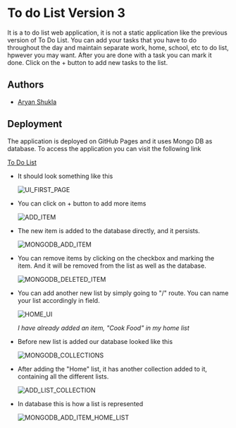 
# To do List Version 3

It is a to do list web application, it is not a static application like the previous version of To Do List.
You can add your tasks that you have to do throughout the day and maintain separate work, home, school, etc to do list, hpwever you may want.
After you are done with a task you can mark it done. Click on the + button to add new tasks to the list.


## Authors

- [Aryan Shukla](https://www.github.com/aryannewyork)


## Deployment

The application is deployed on GitHub Pages and it uses Mongo DB as database.
To access the application you can visit the following link

[To Do List](https://aryannewyork.github.io/To-Do-List-Version-3/)

- It should look something like this

  ![UI_FIRST_PAGE](https://user-images.githubusercontent.com/79625246/175826217-4a2b667a-e3ec-4754-85cb-294ac34925a1.jpg)

- You can click on + button to add more items

  ![ADD_ITEM](https://user-images.githubusercontent.com/79625246/175826221-10babf4f-3e5b-4d49-be55-541f050f37b2.jpg)

- The new item is added to the database directly, and it persists.

  ![MONGODB_ADD_ITEM](https://user-images.githubusercontent.com/79625246/175826226-5135312e-8e8f-414a-b99b-730a627afe99.jpg)

- You can remove items by clicking on the checkbox and marking the item. And it will be removed from the list as well as the database.

  ![MONGODB_DELETED_ITEM](https://user-images.githubusercontent.com/79625246/175826216-7b7a9f45-d7bd-4625-8fc8-da6e0c92592c.jpg)

- You can add another new list by simply going to "/<ListName>" route. You can name your list accordingly in <ListName> field.

  ![HOME_UI](https://user-images.githubusercontent.com/79625246/175826225-14d62d69-c0f9-419a-9af3-3604ee8d6204.jpg)

  _I have already added an item, "Cook Food" in my home list_

- Before new list is added our database looked like this

  ![MONGODB_COLLECTIONS](https://user-images.githubusercontent.com/79625246/175826214-e483d21e-dfbe-40a4-8c3c-25ebc4a56d91.jpg)

- After adding the "Home" list, it has another collection added to it, containing all the different lists.

  ![ADD_LIST_COLLECTION](https://user-images.githubusercontent.com/79625246/175826222-3a776ae6-8dc0-4b05-bf08-348185f28377.jpg)

- In database this is how a list is represented

  ![MONGODB_ADD_ITEM_HOME_LIST](https://user-images.githubusercontent.com/79625246/175826228-f3aaac04-4202-4e02-a83f-d92333ba03d5.jpg)


